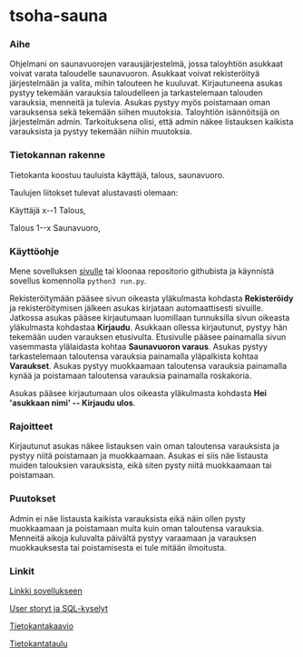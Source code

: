 # tsoha-sauna

### Aihe 

Ohjelmani on saunavuorojen varausjärjestelmä, jossa taloyhtiön asukkaat voivat varata taloudelle saunavuoron. Asukkaat voivat rekisteröityä järjestelmään ja valita, mihin talouteen he kuuluvat. Kirjautuneena asukas pystyy tekemään varauksia taloudelleen ja tarkastelemaan talouden varauksia, menneitä ja tulevia. Asukas pystyy myös poistamaan oman varauksensa sekä tekemään siihen muutoksia. Taloyhtiön isännöitsijä on järjestelmän admin. Tarkoituksena olisi, että admin näkee listauksen kaikista varauksista ja pystyy tekemään niihin muutoksia. 

### Tietokannan rakenne

Tietokanta koostuu tauluista käyttäjä, talous, saunavuoro.

Taulujen liitokset tulevat alustavasti olemaan: 

Käyttäjä x--1 Talous,

Talous 1--x Saunavuoro,

### Käyttöohje

Mene sovelluksen [sivulle](https://tsoha-sauna.herokuapp.com/) tai kloonaa repositorio githubista ja käynnistä sovellus komennolla `python3 run.py`. 

Rekisteröitymään pääsee sivun oikeasta yläkulmasta kohdasta **Rekisteröidy** ja rekisteröitymisen jälkeen asukas kirjataan automaattisesti sivuille. Jatkossa asukas pääsee kirjautumaan luomillaan tunnuksilla sivun oikeasta yläkulmasta kohdastaa **Kirjaudu**. Asukkaan ollessa kirjautunut, pystyy hän tekemään uuden varauksen etusivulta. Etusivulle pääsee painamalla sivun vasemmasta ylälaidasta kohtaa **Saunavuoron varaus**. Asukas pystyy tarkastelemaan taloutensa varauksia painamalla yläpalkista kohtaa **Varaukset**. Asukas pystyy muokkaamaan taloutensa varauksia painamalla kynää ja poistamaan taloutensa varauksia painamalla roskakoria.

Asukas pääsee kirjautumaan ulos oikeasta yläkulmasta kohdasta **Hei 'asukkaan nimi' -- Kirjaudu ulos**.

### Rajoitteet

Kirjautunut asukas näkee listauksen vain oman taloutensa varauksista ja pystyy niitä poistamaan ja muokkaamaan. Asukas ei siis näe listausta muiden talouksien varauksista, eikä siten pysty niitä muokkaamaan tai poistamaan. 

### Puutokset

Admin ei näe listausta kaikista varauksista eikä näin ollen pysty muokkaamaan ja poistamaan muita kuin oman taloutensa varauksia. Menneitä aikoja kuluvalta päivältä pystyy varaamaan ja varauksen muokkauksesta tai poistamisesta ei tule mitään ilmoitusta. 

### Linkit

[Linkki sovellukseen](https://tsoha-sauna.herokuapp.com/)

[User storyt ja SQL-kyselyt](https://github.com/selinale/tsoha-sauna/blob/master/documentation/userstories.md)

[Tietokantakaavio](https://github.com/selinale/tsoha-sauna/blob/master/documentation/DBtable.pdf)

[Tietokantataulu](https://github.com/selinale/tsoha-sauna/blob/master/documentation/schema.md) 
